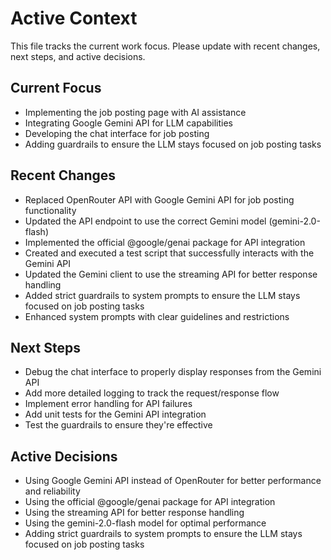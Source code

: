 # Active Context

This file tracks the current work focus. Please update with recent changes, next steps, and active decisions.

## Current Focus
- Implementing the job posting page with AI assistance
- Integrating Google Gemini API for LLM capabilities
- Developing the chat interface for job posting
- Adding guardrails to ensure the LLM stays focused on job posting tasks

## Recent Changes
- Replaced OpenRouter API with Google Gemini API for job posting functionality
- Updated the API endpoint to use the correct Gemini model (gemini-2.0-flash)
- Implemented the official @google/genai package for API integration
- Created and executed a test script that successfully interacts with the Gemini API
- Updated the Gemini client to use the streaming API for better response handling
- Added strict guardrails to system prompts to ensure the LLM stays focused on job posting tasks
- Enhanced system prompts with clear guidelines and restrictions

## Next Steps
- Debug the chat interface to properly display responses from the Gemini API
- Add more detailed logging to track the request/response flow
- Implement error handling for API failures
- Add unit tests for the Gemini API integration
- Test the guardrails to ensure they're effective

## Active Decisions
- Using Google Gemini API instead of OpenRouter for better performance and reliability
- Using the official @google/genai package for API integration
- Using the streaming API for better response handling
- Using the gemini-2.0-flash model for optimal performance
- Adding strict guardrails to system prompts to ensure the LLM stays focused on job posting tasks
